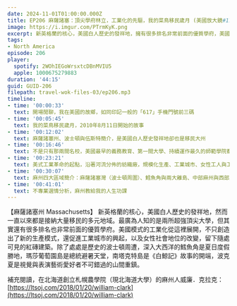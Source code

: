 ```yaml
---
date: 2024-11-01T01:00:00.000Z
title: EP206 麻薩諸塞：頂尖學府林立，工業化的先驅，我的菜鳥移民歲月 (美國放大鏡#17)
image: https://i.imgur.com/PTrmKyK.png
excerpt: 新英格蘭的核心，美國白人歷史的發祥地，擁有很多排名非常前面的優質學府，美國模式的工業化從這裡展開。除了處處是歷史的波士頓周遭，從海邊到山間，麻州還有更多故事等著大家來探索！
tags:
- North America
episode: 206
player:
  spotify: 2WOhIEGoWrsxtcDBnMVIU5
  apple: 1000675279883
duration: '44:15'
guid: GUID-206
filepath: travel-wok-files-03/ep206.mp3
timeline:
- time: '00:00:33'
  text: 開場閒聊，我在美國的故鄉，如同印記一般的「617」手機門號前三碼
- time: '00:05:45'
  text: 我的菜鳥移民歲月，2010年8月11日開始的故事
- time: '00:12:02'
  text: 麻薩諸塞州、波士頓與伍斯特簡介，是美國白人歷史發祥地卻也是移民大州
- time: '00:16:46'
  text: 不是只有那兩間名校，美國最早的義務教育、第一間大學、持續運作最久的師範學院都在麻州
- time: '00:23:21'
  text: 美式工業革命的起點，沿著河流分佈的紡織廠，規模化生產、工業城市、女性工人與工會如何改變麻州
- time: '00:30:07'
  text: 麻州四大區域簡介：麻薩諸塞灣（波士頓周圍）、鱈魚角與兩大離島、中部麻州與西部麻州
- time: '00:41:01'
  text: 不專業選情分析，麻州教給我的人生功課
---
```

【麻薩諸塞州 Massachusetts】 新英格蘭的核心，美國白人歷史的發祥地，然而一直以來都是接納大量移民的多元地域。最廣為人知的是兩所超強頂尖大學，但其實還有很多排名也非常前面的優質學府。美國模式的工業化從這裡展開，不只創造出了新的生產模式，還促進工業城市的興起，以及女性社會地位的改變，留下隨處可見的紅磚建築。除了處處是歷史的波士頓周遭，深入大西洋的鱈魚角是夏日度假勝地，瑪莎葡萄園島是總統避暑天堂，南塔克特島是《白鯨記》故事的開端，波克夏是視覺與表演藝術愛好者不可錯過的山間重鎮。

補充閱讀，在北海道創立札幌農學院（現北海道大學）的麻州人威廉．克拉克： [https://ltsoj.com/2018/01/20/william-clark](https://ltsoj.com/2018/01/20/william-clark)
